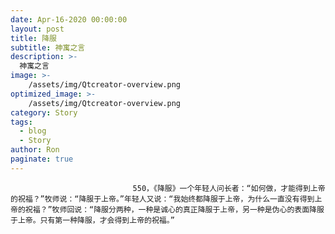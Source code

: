 ```yaml
---
date: Apr-16-2020 00:00:00
layout: post
title: 降服
subtitle: 神寓之言
description: >-
  神寓之言
image: >-
    /assets/img/Qtcreator-overview.png
optimized_image: >-
    /assets/img/Qtcreator-overview.png
category: Story
tags:
  - blog
  - Story
author: Ron
paginate: true
---
```


							　　550，《降服》一个年轻人问长者：“如何做，才能得到上帝的祝福？”牧师说：“降服于上帝。”年轻人又说：“我始终都降服于上帝，为什么一直没有得到上帝的祝福？”牧师回说：“降服分两种，一种是诚心的真正降服于上帝，另一种是伪心的表面降服于上帝。只有第一种降服，才会得到上帝的祝福。”
							
							
						